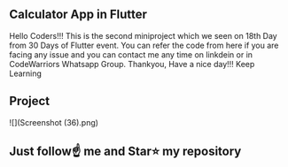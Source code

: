 ## Calculator App in Flutter

Hello Coders!!! This is the second miniproject which we seen on 18th Day from 30 Days of Flutter event. You can refer the code from here if you are facing any issue and you can contact me any time on linkdein or in CodeWarriors Whatsapp Group. Thankyou, Have a nice day!!! Keep Learning

## Project

![](Screenshot (36).png)

## Just follow☝️ me and Star⭐ my repository 
